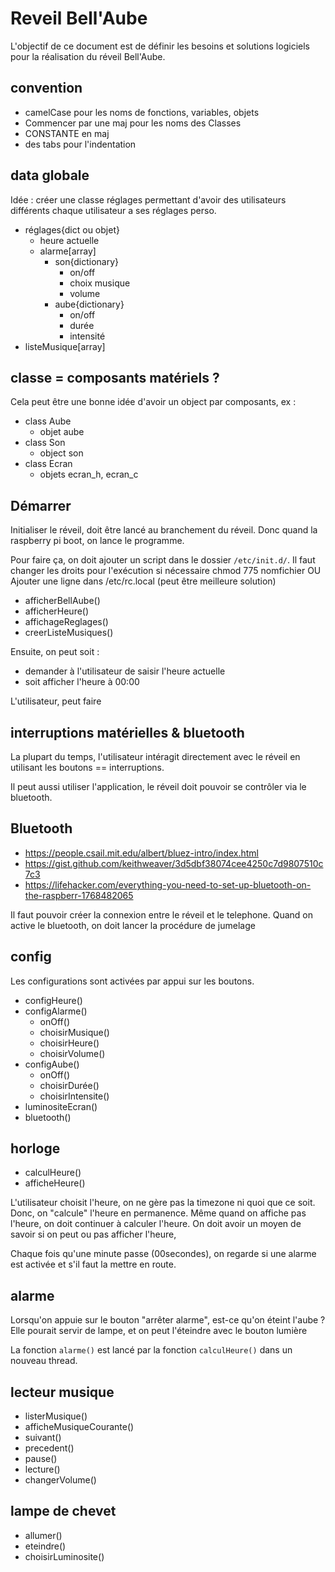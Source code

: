 # Reveil Bell'Aube

L'objectif de ce document est de définir les besoins et solutions logiciels
pour la réalisation du réveil Bell'Aube.

## convention

* camelCase pour les noms de fonctions, variables, objets
* Commencer par une maj pour les noms des Classes
* CONSTANTE en maj
* des tabs pour l'indentation

## data globale

Idée : créer une classe réglages permettant d'avoir des utilisateurs différents
chaque utilisateur a ses réglages perso.

* réglages{dict ou objet}
	* heure actuelle
	* alarme[array]
		* son{dictionary}
			* on/off
			* choix musique
			* volume
		* aube{dictionary}
			* on/off 
			* durée
			* intensité
* listeMusique[array]

## classe = composants matériels ?

Cela peut être une bonne idée d'avoir un object par composants, ex :

* class Aube
	* objet aube
* class Son
	* object son
* class Ecran
	* objets ecran_h, ecran_c 

## Démarrer

Initialiser le réveil, doit être lancé au branchement du réveil.
Donc quand la raspberry pi boot, on lance le programme.

Pour faire ça, on doit ajouter un script dans le dossier `/etc/init.d/`.
Il faut changer les droits pour l'exécution si nécessaire chmod 775 nomfichier
OU
Ajouter une ligne dans /etc/rc.local (peut être meilleure solution)


* afficherBellAube()
* afficherHeure()
* affichageReglages()
* creerListeMusiques()

Ensuite, on peut soit :

* demander à l'utilisateur de saisir l'heure actuelle
* soit afficher l'heure à 00:00

L'utilisateur, peut faire 

## interruptions matérielles & bluetooth

La plupart du temps, l'utilisateur intéragit directement avec le réveil en
utilisant les boutons == interruptions.

Il peut aussi utiliser l'application, le réveil doit pouvoir se contrôler via
le bluetooth.

## Bluetooth

* <https://people.csail.mit.edu/albert/bluez-intro/index.html>
* <https://gist.github.com/keithweaver/3d5dbf38074cee4250c7d9807510c7c3>
* <https://lifehacker.com/everything-you-need-to-set-up-bluetooth-on-the-raspberr-1768482065>

Il faut pouvoir créer la connexion entre le réveil et le telephone.
Quand on active le bluetooth, on doit lancer la procédure de jumelage

## config

Les configurations sont activées par appui sur les boutons.

* configHeure()
* configAlarme()
	* onOff()
	* choisirMusique()
	* choisirHeure()
	* choisirVolume()
* configAube()
	* onOff()
	* choisirDurée()
	* choisirIntensite()
* luminositeEcran()
* bluetooth()

## horloge

* calculHeure()
* afficheHeure()

L'utilisateur choisit l'heure, on ne gère pas la timezone ni quoi que ce soit.
Donc, on "calcule" l'heure en permanence.
Même quand on affiche pas l'heure, on doit continuer à calculer l'heure.
On doit avoir un moyen de savoir si on peut ou pas afficher l'heure,

Chaque fois qu'une minute passe (00secondes), on regarde si une alarme est
activée et s'il faut la mettre en route.

## alarme

Lorsqu'on appuie sur le bouton "arrêter alarme", est-ce qu'on éteint l'aube ?
Elle pourait servir de lampe, et on peut l'éteindre avec le bouton lumière

La fonction `alarme()` est lancé par la fonction `calculHeure()` dans un
nouveau thread.

## lecteur musique

* listerMusique()
* afficheMusiqueCourante()
* suivant()
* precedent()
* pause()
* lecture()
* changerVolume()

## lampe de chevet

* allumer()
* eteindre()
* choisirLuminosite()
